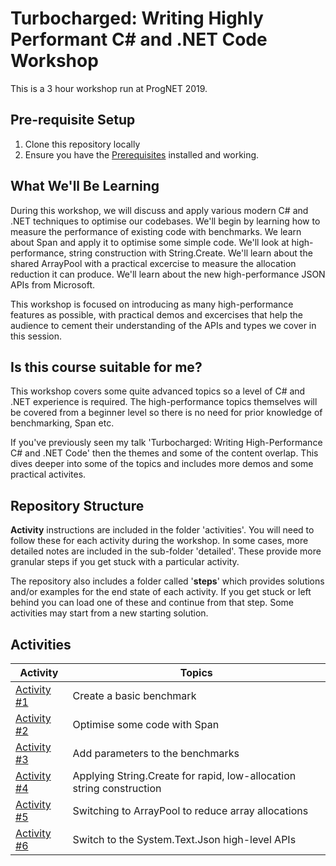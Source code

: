 # Turbocharged: Writing Highly Performant C# and .NET Code Workshop

This is a 3 hour workshop run at ProgNET 2019.

## Pre-requisite Setup

1. Clone this repository locally
1. Ensure you have the [Prerequisites](prerequisites.md) installed and working.

## What We'll Be Learning

During this workshop, we will discuss and apply various modern C# and .NET techniques to optimise our codebases. We'll begin by learning how to measure the performance of existing code with benchmarks. We learn about Span<T> and apply it to optimise some simple code. We'll look at high-performance, string construction with String.Create. We'll learn about the shared ArrayPool with a practical excercise to measure the allocation reduction it can produce. We'll learn about the new high-performance JSON APIs from Microsoft.

This workshop is focused on introducing as many high-performance features as possible, with practical demos and excercises that help the audience to cement their understanding of the APIs and types we cover in this session.

## Is this course suitable for me?

This workshop covers some quite advanced topics so a level of C# and .NET experience is required. The high-performance topics themselves will be covered from a beginner level so there is no need for prior knowledge of benchmarking, Span<T> etc.

If you've previously seen my talk 'Turbocharged: Writing High-Performance C# and .NET Code' then the themes and some of the content overlap. This dives deeper into some of the topics and includes more demos and some practical activites.

## Repository Structure

**Activity** instructions are included in the folder 'activities'. You will need to follow these for each activity during the workshop. In some cases, more detailed notes are included in the sub-folder 'detailed'. These provide more granular steps if you get stuck with a particular activity. 

The repository also includes a folder called '**steps**' which provides solutions and/or examples for the end state of each activity. If you get stuck or left behind you can load one of these and continue from that step. Some activities may start from a new starting solution.

## Activities

| Activity | Topics |
| ----- | ---- |
| [Activity #1](/activities/01-Create-Benchmark.md) | Create a basic benchmark |
| [Activity #2](/activities/02-Span-Based.md) | Optimise some code with Span<T> |
| [Activity #3](/activities/03-Parameterised-Benchmarks.md) | Add parameters to the benchmarks |
| [Activity #4](/activities/04-String-Create.md) | Applying String.Create for rapid, low-allocation string construction |
| [Activity #5](/activities/05-ArrayPool.md) | Switching to ArrayPool to reduce array allocations |
| [Activity #6](/activities/06-Json.md) | Switch to the System.Text.Json high-level APIs |